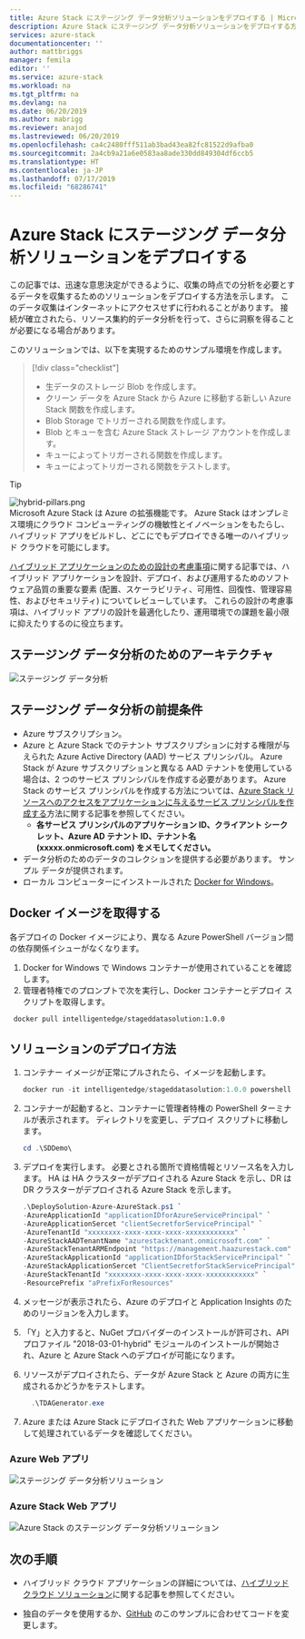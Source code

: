 ```yaml
---
title: Azure Stack にステージング データ分析ソリューションをデプロイする | Microsoft Docs
description: Azure Stack にステージング データ分析ソリューションをデプロイする方法について説明します
services: azure-stack
documentationcenter: ''
author: mattbriggs
manager: femila
editor: ''
ms.service: azure-stack
ms.workload: na
ms.tgt_pltfrm: na
ms.devlang: na
ms.date: 06/20/2019
ms.author: mabrigg
ms.reviewer: anajod
ms.lastreviewed: 06/20/2019
ms.openlocfilehash: ca4c2480fff511ab3bad43ea82fc81522d9afba0
ms.sourcegitcommit: 2a4cb9a21a6e0583aa8ade330dd849304df6ccb5
ms.translationtype: HT
ms.contentlocale: ja-JP
ms.lasthandoff: 07/17/2019
ms.locfileid: "68286741"
---
```

# <a name="deploy-a-staged-data-analytics-solution-to-azure-stack"></a>Azure Stack にステージング データ分析ソリューションをデプロイする

この記事では、迅速な意思決定ができるように、収集の時点での分析を必要とするデータを収集するためのソリューションをデプロイする方法を示します。 このデータ収集はインターネットにアクセスせずに行われることがあります。 接続が確立されたら、リソース集約的データ分析を行って、さらに洞察を得ることが必要になる場合があります。

このソリューションでは、以下を実現するためのサンプル環境を作成します。

> [!div class="checklist"]
> - 生データのストレージ Blob を作成します。
> - クリーン データを Azure Stack から Azure に移動する新しい Azure Stack 関数を作成します。
> - Blob Storage でトリガーされる関数を作成します。
> - Blob とキューを含む Azure Stack ストレージ アカウントを作成します。
> - キューによってトリガーされる関数を作成します。
> - キューによってトリガーされる関数をテストします。

> [!Tip]  
> ![hybrid-pillars.png](./media/azure-stack-solution-cloud-burst/hybrid-pillars.png)  
> Microsoft Azure Stack は Azure の拡張機能です。 Azure Stack はオンプレミス環境にクラウド コンピューティングの機敏性とイノベーションをもたらし、ハイブリッド アプリをビルドし、どこにでもデプロイできる唯一のハイブリッド クラウドを可能にします。  
> 
> [ハイブリッド アプリケーションのための設計の考慮事項](azure-stack-edge-pattern-overview.md)に関する記事では、ハイブリッド アプリケーションを設計、デプロイ、および運用するためのソフトウェア品質の重要な要素 (配置、スケーラビリティ、可用性、回復性、管理容易性、およびセキュリティ) についてレビューしています。 これらの設計の考慮事項は、ハイブリッド アプリの設計を最適化したり、運用環境での課題を最小限に抑えたりするのに役立ちます。

## <a name="architecture-for-staged-data-analytics"></a>ステージング データ分析のためのアーキテクチャ

![ステージング データ分析](media/azure-stack-solution-staged-data/image1.png)

## <a name="prerequisites-for-staged-data-analytics"></a>ステージング データ分析の前提条件

  - Azure サブスクリプション。
  - Azure と Azure Stack でのテナント サブスクリプションに対する権限が与えられた Azure Active Directory (AAD) サービス プリンシパル。 Azure Stack が Azure サブスクリプションと異なる AAD テナントを使用している場合は、2 つのサービス プリンシパルを作成する必要があります。 Azure Stack のサービス プリンシパルを作成する方法については、[Azure Stack リソースへのアクセスをアプリケーションに与えるサービス プリンシパルを作成する](https://docs.microsoft.com/azure-stack/user/azure-stack-create-service-principals)方法に関する記事を参照してください。
      - **各サービス プリンシパルのアプリケーション ID、クライアント シークレット、Azure AD テナント ID、テナント名 (xxxxx.onmicrosoft.com) をメモしてください。**
  - データ分析のためのデータのコレクションを提供する必要があります。 サンプル データが提供されます。
  - ローカル コンピューターにインストールされた [Docker for Windows](https://docs.docker.com/docker-for-windows/)。

## <a name="get-the-docker-image"></a>Docker イメージを取得する

各デプロイの Docker イメージにより、異なる Azure PowerShell バージョン間の依存関係イシューがなくなります。
1.  Docker for Windows で Windows コンテナーが使用されていることを確認します。
2.  管理者特権でのプロンプトで次を実行し、Docker コンテナーとデプロイ スクリプトを取得します。

```
 docker pull intelligentedge/stageddatasolution:1.0.0
```

## <a name="deploy-the-solution"></a>ソリューションのデプロイ方法

1.  コンテナー イメージが正常にプルされたら、イメージを起動します。

      ```powershell  
      docker run -it intelligentedge/stageddatasolution:1.0.0 powershell
      ```

2.  コンテナーが起動すると、コンテナーに管理者特権の PowerShell ターミナルが表示されます。 ディレクトリを変更し、デプロイ スクリプトに移動します。

      ```powershell  
      cd .\SDDemo\
      ```

3.  デプロイを実行します。 必要とされる箇所で資格情報とリソース名を入力します。 HA は HA クラスターがデプロイされる Azure Stack を示し、DR は DR クラスターがデプロイされる Azure Stack を示します。

      ```powershell
      .\DeploySolution-Azure-AzureStack.ps1 `
      -AzureApplicationId "applicationIDforAzureServicePrincipal" `
      -AzureApplicationSercet "clientSecretforServicePrincipal" `
      -AzureTenantId "xxxxxxxx-xxxx-xxxx-xxxx-xxxxxxxxxxxx" `
      -AzureStackAADTenantName "azurestacktenant.onmicrosoft.com" `
      -AzureStackTenantARMEndpoint "https://management.haazurestack.com" `
      -AzureStackApplicationId "applicationIDforStackServicePrincipal" `
      -AzureStackApplicationSercet "ClientSecretforStackServicePrincipal" `
      -AzureStackTenantId "xxxxxxxx-xxxx-xxxx-xxxx-xxxxxxxxxxxx" `
      -ResourcePrefix "aPrefixForResources"
      ```

1.  メッセージが表示されたら、Azure のデプロイと Application Insights のためのリージョンを入力します。

2.  「Y」と入力すると、NuGet プロバイダーのインストールが許可され、API プロファイル "2018-03-01-hybrid" モジュールのインストールが開始され、Azure と Azure Stack へのデプロイが可能になります。

3.  リソースがデプロイされたら、データが Azure Stack と Azure の両方に生成されるかどうかをテストします。

    ```powershell  
      .\TDAGenerator.exe
    ```

4.  Azure または Azure Stack にデプロイされた Web アプリケーションに移動して処理されているデータを確認してください。

### <a name="azure-web-app"></a>Azure Web アプリ
 
![ステージング データ分析ソリューション](media/azure-stack-solution-staged-data/image2.png)
 
### <a name="azure-stack-web-app"></a>Azure Stack Web アプリ
 
![Azure Stack のステージング データ分析ソリューション](media/azure-stack-solution-staged-data/image3.png)

## <a name="next-steps"></a>次の手順

  - ハイブリッド クラウド アプリケーションの詳細については、[ハイブリッド クラウド ソリューション](https://aka.ms/azsdevtutorials)に関する記事を参照してください。

  - 独自のデータを使用するか、[GitHub](https://github.com/Azure-Samples/azure-intelligent-edge-patterns) のこのサンプルに合わせてコードを変更します。
